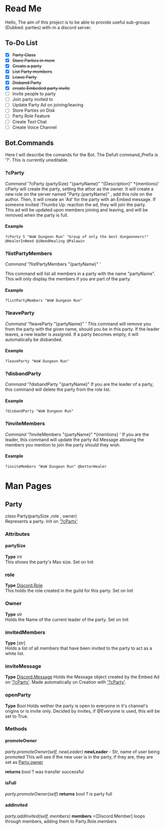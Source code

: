 ﻿# Read Me

Hello, The aim of this project is to be able to provide useful sub-groups (Dubbed: parties) with-in a discord server. 


## To-Do List

- [x] ~~Party Class~~
-  [x] ~~Store Parties in mem~~
-  [x] ~~Create a party~~
-  [x] ~~List Party members~~
-  [x] ~~Leave Party~~
-  [x] ~~Disband Party~~
-  [x] ~~create Embeded party invite~~
-  [ ] Invite people to party
- [ ] Join party invited to
- [ ] Update Party Ad on joining/leaving
- [ ] Store Parties on Disk
- [ ] Party Role Feature
- [ ] Create Text Chat
- [ ] Create Voice Channel

## Bot.Commands
Here I will describe the comands for the Bot. The Defult command_Prefix is '?'. This is currently uneditable.

### ?cParty <a name = "cParty"></a>
*Command* '?cParty {partySize} "{partyName}" "{Description}" *{mentions}' 
cParty will create the party, setting the athor as the owner. It will create a new role on the server named "Party:{partyName}" , add this role on the author. Then, it will create an 'Ad' for the party with an Embed message. If someone invited :Thumbs Up: reaction the ad, they will join the party.<br>
This ad will be updated upon members joining and leaving, and will be removed when the party is full.

#### Example
```
?cParty 5 "WoW Dungeon Run" "Group of only the best dungeoneers!" @HealerInNeed @iNeedHealing @Palawin 
```

### ?listPartyMembers 
*Command* '?listPartyMembers "{partyName}" '

This command will list all members in a party with the name "partyName". This will only display the members if you are part of the party.
#### Example
```
?listPartyMembers "WoW Dungeon Run"
```

### ?leaveParty
*Command* '?leaveParty "{partyName}" '
This command will remove you from the party with the given name, should you be in this party.
If the leader leaves, a new leader is assigned. If a party becomes empty, it will automatically be disbanded.

#### Example
```
?leaveParty "WoW Dungeon Run"
```

### ?disbandParty
*Command* '?disbandParty "{partyName}"
If you are the leader of a party, this command will delete the party from the role list.

#### Example
```
?disbandParty "WoW Dungeon Run"
```

### ?inviteMembers
*Command* '?inviteMembers "{partyName}" *{mentions} '
If you are the leader, this command will update the party Ad Message allowing the members you mention to join the party should they wish.

#### Example
```
?inviteMembers "WoW Dungeon Run" @betterHealer
```

# Man Pages

## <a name="Class_Party"></a> Party
*class* Party(partySize ,role , owner)  <br>
Represents a party. Init on ['?cParty'](#cParty)

### Attributes

####   partySize
**Type**  int  <br>
This shows the party's Max size.  Set on Init
### role
 **Type** [Discord.Role](https://discordpy.readthedocs.io/en/latest/api.html?highlight=role#discord.Role) <br>
 This holds the role created in the guild for this party.  Set on Init
 ### Owner
 **Type** str <br>
 Holds the Name of the current leader of the party.  Set on Init
 ### invitedMembers
 **Type** [str] <br>
 Holds a list of all members that have been invited to the party to act as a white list.
### inviteMessage
**Type** [Discord.Message](https://discordpy.readthedocs.io/en/latest/api.html?highlight=message#message)
Holds the Message object created by the Embed Ad on ['?cParty'](#cParty). Made automatically on Creation with ['?cParty'](#cParty).

### openParty
**Type** Bool
Holds wether the party is open to everyone in it's channel's origins or is invite only. Decided by invites, if @Everyone is used, this will be set to True.

### Methods

#### promoteOwner
*party.promoteOwner(self, newLeader)*
**newLeader** - Str, name of user being promoted
This will see if the new user is in the party, if they are, they are set as [Party.owner](#Owner)

**returns** bool ? was transfer successful

#### isFull
*party.promoteOwner(self)*
**returns** bool ? is party full

#### addInvited
*party.addInvited(self, members)*
**members** =[Discord.Member]
loops through members, adding them to Party.Role.members
